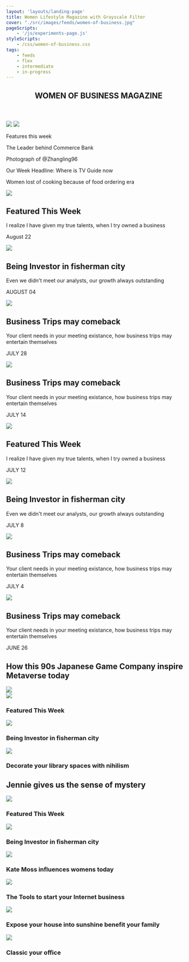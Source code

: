 ```yaml
---
layout: 'layouts/landing-page'
title: Women Lifestyle Magazine with Grayscale Filter
cover: "./src/images/feeds/women-of-business.jpg"
pageScripts:
    - '/js/experiments-page.js'
styleScripts:
    - /css/women-of-business.css
tags: 
    - feeds
    - flex
    - intermediate
    - in-progress
---
```


<div id="wof-page">
    <header id="wof-header">
        <h2 id="wof-headline">WOMEN OF BUSINESS MAGAZINE</h2>
    </header>
    <div id="wof-cover">
        <img id="wof-first-woman" src="https://d2w9rnfcy7mm78.cloudfront.net/7305299/original_f4cfa133cdaa5b3821c3858d62427bcf.jpg?1589625299?bc=0" />
        <img id="wof-first-woman" src="https://64.media.tumblr.com/40c6c0f6ae7afa8b7a8a75d057b82b8a/9037d8163519cb63-c0/s500x750/5ac9b5598125430f3fe8d1c80f87df542c992470.png" />
    </div>
    <div class="cluster" id="wof-storyline">
        <p id="wof-storyline-label">Features this week</p>
        <p>The Leader behind Commerce Bank</p>
        <p>Photograph of @Zhangling96</p>
        <p>Our Week Headline: Where is TV Guide now</p>
        <p>Women lost of cooking because of food ordering era</p>
    </div>
    <div id="wof-lines" class="edges">
        <div id="wof-row-1">
        <div id="wof-line-1" class="wof-stack">
            <img id="wof-line-img-filter" src="https://64.media.tumblr.com/70f3c8e80a0b15eddb52655ed72472a6/6b8a9821eef7d01e-26/s500x750/1c079a5bb6f7ebbc26a40f2709317c373cf08047.png" />
            <h2>Featured This Week</h2>
            <p>I realize I have given my true talents, when I try owned a business</p>
            <p>August 22</p>
        </div>
        <div id="wof-line-2" class="wof-stack">
            <img id="wof-line-img-filter" src="https://64.media.tumblr.com/52b8cbbc57431580696834a1536f3621/d2a3074fec3fd144-10/s1280x1920/89717112156d29e8ea413e899527d083da8d1df4.jpg">
            <h2>Being Investor in fisherman city</h2>
            <p>Even we didn't meet our analysts, our growth always outstanding</p>
            <p>AUGUST 04</p>
        </div>
        <div id="wof-line-3" class="wof-stack">
            <img id="wof-line-img-filter" src="https://d2w9rnfcy7mm78.cloudfront.net/15900910/original_d67158ce8b1094c7f3ff01d315c85e21.jpg?1649075967?bc=0">
            <h2>Business Trips may comeback</h2>
            <p>Your client needs in your meeting existance, how business trips may entertain themselves</p>
            <p>JULY 28</p>
        </div>
        </div>
        <div id="wof-row-2">
        <div id="wof-line-4" class="wof-stack">
            <img id="wof-line-img-filter" src="https://d2w9rnfcy7mm78.cloudfront.net/6944930/original_90cfeaec4e66b1d62c77a442391a4efa.jpg?1587401481?bc=0">
            <h2>Business Trips may comeback</h2>
            <p>Your client needs in your meeting existance, how business trips may entertain themselves</p>
            <p>JULY 14</p>
        </div>
         <div id="wof-line-5" class="wof-stack">
            <img id="wof-line-img" src="/images/feeds/malay-success-woman.jpg" />
            <h2>Featured This Week</h2>
            <p>I realize I have given my true talents, when I try owned a business</p>
            <p>JULY 12</p>
        </div>
        <div id="wof-line-6" class="wof-stack">
            <img id="wof-line-img-filter" src="https://64.media.tumblr.com/52b8cbbc57431580696834a1536f3621/d2a3074fec3fd144-10/s1280x1920/89717112156d29e8ea413e899527d083da8d1df4.jpg">
            <h2>Being Investor in fisherman city</h2>
            <p>Even we didn't meet our analysts, our growth always outstanding</p>
            <p>JULY 8</p>
        </div>
        </div>
        <div id="wof-row-3">
        <div id="wof-line-7" class="wof-stack">
            <img id="wof-line-img-filter" src="https://d2w9rnfcy7mm78.cloudfront.net/15900910/original_d67158ce8b1094c7f3ff01d315c85e21.jpg?1649075967?bc=0">
            <h2>Business Trips may comeback</h2>
            <p>Your client needs in your meeting existance, how business trips may entertain themselves</p>
            <p>JULY 4</p>
        </div>
        <div id="wof-line-8" class="wof-stack">
            <img id="wof-line-img-filter" src="https://d2w9rnfcy7mm78.cloudfront.net/6944930/original_90cfeaec4e66b1d62c77a442391a4efa.jpg?1587401481?bc=0">
            <h2>Business Trips may comeback</h2>
            <p>Your client needs in your meeting existance, how business trips may entertain themselves</p>
            <p>JUNE 26</p>
        </div>
        </div>
    </div>
    <div id="wof-ads">
        <h2>How this 90s Japanese Game Company inspire Metaverse today</h2>
        <img src="/images/feeds/sega-metaverse.jpg">
    </div>
        <div id="wof-grids">
        <div id="wof-item-1" class="wof-item">
            <img id="wof-line-img" src="https://64.media.tumblr.com/56ff9260b7bd043745246705ddcacb61/03d6a3bf2a3b624d-48/s1280x1920/bf873a5d583481ca52a89d5174cdc653236e5fd8.png" />
            <h3>Featured This Week</h3>
        </div>
        <div id="wof-item-2" class="wof-item">
            <img id="wof-line-img-filter" src="https://64.media.tumblr.com/2c949e945e1f075fe1b0e47e8cf2aa39/b52221fad8f8f38f-25/s1280x1920/343a137b4967ab25ecb49f1733680bee41b0e7b9.png">
            <h3>Being Investor in fisherman city</h3>
        </div>
        <div id="wof-item-3" class="wof-item">
            <img id="wof-line-img-filter" src="https://64.media.tumblr.com/25d38799ea897d189932adbb48cffd4e/5aada22a09f7d1f8-6b/s500x750/2a680c55ef7133674afe7aa68854cc7c738b5a7b.png">
            <h3>Decorate your library spaces with nihilism</h3>
        </div>
        <div id="wof-item-4" class="wof-item">
            <div id="wof-item-bg">
            <!-- <img id="wof-line-img-filter" src="https://d2w9rnfcy7mm78.cloudfront.net/6944930/original_90cfeaec4e66b1d62c77a442391a4efa.jpg?1587401481?bc=0"> -->
            <div class="wof-item-foot">
            <h2>Jennie gives us the sense of mystery</h2>
            </div>
            </div>
        </div>
         <div id="wof-item-5" class="wof-item">
            <img id="wof-line-img-filter" src="https://64.media.tumblr.com/a809404229d8a4df15f1fed16ec78fe5/3d5390d72812f96d-28/s500x750/a4e8d0f3f01bd0bf04707fc62e728b675ce5b9ab.png" />
            <h3>Featured This Week</h3>
        </div>
        <div id="wof-item-6" class="wof-item">
            <img id="wof-line-img-filter" src="https://64.media.tumblr.com/52b8cbbc57431580696834a1536f3621/d2a3074fec3fd144-10/s1280x1920/89717112156d29e8ea413e899527d083da8d1df4.jpg" />
            <h3>Being Investor in fisherman city</h3>
        </div>
        <div id="wof-item-7" class="wof-item">
            <img id="wof-line-img-filter" src="https://64.media.tumblr.com/db94f61edb1af3d34b51591b3dbe2c8c/49c419b8e7d8fa8f-bb/s640x960/67be2ff09314ed0e8d9bfced1f507e197b19439b.jpg" />
            <h3>Kate Moss influences womens today</h3>
        </div>
        <div id="wof-item-8" class="wof-item">
            <img id="wof-line-img-filter" src="https://64.media.tumblr.com/217c471e80254c87f7448d673408faf6/20f351be0e256fcb-ab/s640x960/c26fffdb36bbbd354746a986e01c5b70854a7447.jpg" />
            <h3>The Tools to start your Internet business</h3>
        </div>
        <div id="wof-item-9" class="wof-item">
            <img  id="wof-line-img-filter" src="https://64.media.tumblr.com/f07a27b9d8a25428a5e47c0124076575/f8ea7061a6459fe4-29/s500x750/6875267704dd296562036c8a3376a1644e7a96a5.png" />
            <h3>Expose your house into sunshine benefit your family</h3>
        </div>
        <div id="wof-item-10" class="wof-item">
            <img  id="wof-line-img-filter" src="https://64.media.tumblr.com/3f8480b4e1da1505d848f23198a12e61/4df5b9df19eddc55-ce/s1280x1920/0850585f9d4b43387d9556d290d6539ef411270e.png" />
            <h3>Classic your office</h3>
        </div>
    </div>
</div>